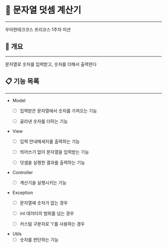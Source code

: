 # 🧮 문자열 덧셈 계산기

------

우아한테크코스 프리코스 1주차 미션


## 📌 개요

------

문자열로 숫자를 입력받고, 숫자를 더해서 출력한다


## 📋 기능 목록

------

- Model
    - [ ] 입력받은 문자열에서 숫자를 가져오는 기능
    - [ ] 골라낸 숫자를 더하는 기능


- View
    - [ ] 입력 안내메세지를 출력하는 기능
    - [ ] 띄어쓰기 없이 문자열을 입력받는 기능
    - [ ] 덧셈을 실행한 결과를 출력하는 기능


- Controller
    - [ ] 계산기을 실행시키는 기능


- Exception
    - [ ] 문자열에 숫자가 없는 경우
    - [ ] int 데이터의 범위를 넘는 경우
    - [ ] 커스텀 구분자로 '\\'를 사용하는 경우


- Utils
    - [ ] 숫자를 판단하는 기능